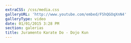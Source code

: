 ```yaml
---
extraCSS: /css/media.css
galleryURL: 'http://www.youtube.com/embed/FShQGOqXnN4'
galleryType: video
date: 01/01/2015 3:28 PM
section: galerias
title: Juramento Karate Do - Dojo Kun
---
```


